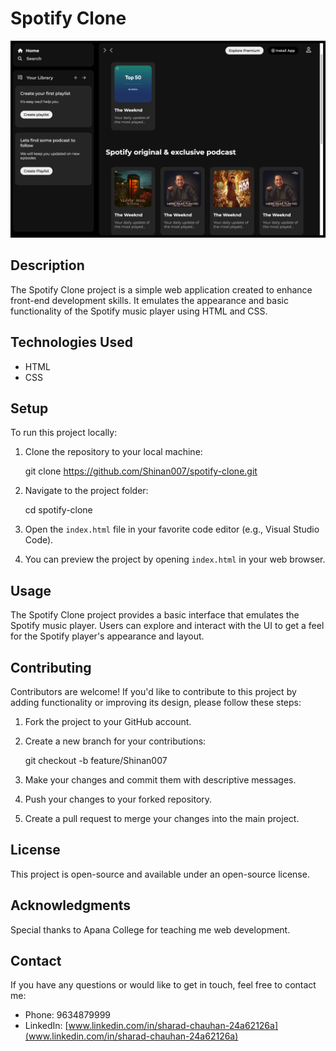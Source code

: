 
# Spotify Clone

![Project Screenshot](assets/screenshot.png)

## Description

The Spotify Clone project is a simple web application created to enhance front-end development skills. It emulates the appearance and basic functionality of the Spotify music player using HTML and CSS.

## Technologies Used

- HTML
- CSS

## Setup

To run this project locally:

1. Clone the repository to your local machine:

   
   git clone https://github.com/Shinan007/spotify-clone.git
   

2. Navigate to the project folder:


   cd spotify-clone

3. Open the `index.html` file in your favorite code editor (e.g., Visual Studio Code).

4. You can preview the project by opening `index.html` in your web browser.

## Usage

The Spotify Clone project provides a basic interface that emulates the Spotify music player. Users can explore and interact with the UI to get a feel for the Spotify player's appearance and layout.

## Contributing

Contributors are welcome! If you'd like to contribute to this project by adding functionality or improving its design, please follow these steps:

1. Fork the project to your GitHub account.
2. Create a new branch for your contributions:

   git checkout -b feature/Shinan007

3. Make your changes and commit them with descriptive messages.
4. Push your changes to your forked repository.
5. Create a pull request to merge your changes into the main project.

## License

This project is open-source and available under an open-source license. 

## Acknowledgments

Special thanks to Apana College for teaching me web development.

## Contact

If you have any questions or would like to get in touch, feel free to contact me:

- Phone: 9634879999
- LinkedIn: [www.linkedin.com/in/sharad-chauhan-24a62126a](www.linkedin.com/in/sharad-chauhan-24a62126a)

